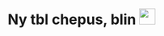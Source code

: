 <h1 align="center">Ny tbl chepus, blin <a href="https://t.me/Sagebrush_pv" target="_blank"></a> 
<img src="https://media.tenor.com/QlGHnEzVNmoAAAAi/cute-heart.gif" height="32"/></h1>
<h3 align="center"></h3>
<!--
**Sagebrush09/Sagebrush09** is a ✨ _special_ ✨ repository because its `README.md` (this file) appears on your GitHub profile.

Here are some ideas to get you started:

- 🔭 I’m currently working on ...
- 🌱 I’m currently learning ...
- 👯 I’m looking to collaborate on ...
- 🤔 I’m looking for help with ...
- 💬 Ask me about ...
- 📫 How to reach me: ...
- 😄 Pronouns: ...
- ⚡ Fun fact: ...
-->
